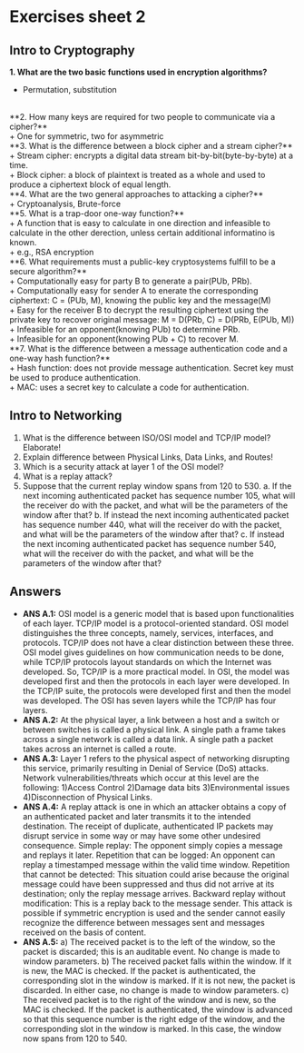 # Exercises sheet 2

## Intro to Cryptography 

**1. What are the two basic functions used in encryption algorithms?**
  + Permutation, substitution  
  <br>
**2. How many keys are required for two people to communicate via a cipher?** <br>
  + One for symmetric, two for asymmetric
<br>
**3. What is the difference between a block cipher and a stream cipher?** <br>
  + Stream cipher: encrypts a digital data stream bit-by-bit(byte-by-byte) at a time. <br>
  + Block cipher: a block of plaintext is treated as a whole and used to produce a ciphertext block of equal length. <br>
**4. What are the two general approaches to attacking a cipher?** <br>
  + Cryptoanalysis, Brute-force <br>
**5. What is a trap-door one-way function?** <br>
  + A function that is easy to calculate in one direction and infeasible to calculate in the other derection, unless certain additional informatino is known. <br>
  + e.g., RSA encryption <br>
**6. What requirements must a public-key cryptosystems fulfill to be a secure algorithm?** <br>
  + Computationally easy for party B to generate a pair(PUb, PRb). <br>
  + Computationally easy for sender A to  enerate the corresponding ciphertext: C =  (PUb, M), knowing the public key and the message(M) <br>
  + Easy for the receiver B to decrypt the resulting ciphertext using the private key to recover original message: M = D(PRb, C) = D(PRb, E(PUb, M)) <br>
  + Infeasible for an opponent(knowing PUb) to determine PRb. <br>
  + Infeasible for an opponent(knowing PUb + C) to recover M. <br>
**7. What is the difference between a message authentication code and a one-way hash function?** <br>
  + Hash function: does not provide message authentication. Secret key must be used to produce authentication. <br>
  + MAC: uses a  secret key to calculate a code for authentication. <br>


## Intro to Networking 

1. What is the difference between ISO/OSI model and TCP/IP model? Elaborate!
2. Explain difference between Physical Links, Data Links, and Routes!
3. Which is a security attack at layer 1 of the OSI model?
4. What is a replay attack?
5. Suppose that the current replay window spans from 120 to 530.
a. If the next incoming authenticated packet has sequence number 105, what will the receiver do with the packet, and what will be the parameters of the window after that?
b. If instead the next incoming authenticated packet has sequence number 440, what will the receiver do with the packet, and what will be the parameters of the window after that?
c. If instead the next incoming authenticated packet has sequence number 540, what will the receiver do with the packet, and what will be the parameters of the window after that?

## Answers
- **ANS A.1:** OSI model is a generic model that is based upon functionalities of each layer. TCP/IP model is a protocol-oriented standard.
OSI model distinguishes the three concepts, namely, services, interfaces, and protocols. TCP/IP does not have a clear distinction between these three.
OSI model gives guidelines on how communication needs to be done, while TCP/IP protocols layout standards on which the Internet was developed. So, TCP/IP is a more practical model. In OSI, the model was developed first and then the protocols in each layer were developed. In the TCP/IP suite, the protocols were developed first and then the model was developed. The OSI has seven layers while the TCP/IP has four layers.
- **ANS A.2:** At the physical layer, a link between a host and a switch or between switches is called a physical link. A single path a frame takes across a single network is called a data link. A single path a packet takes across an internet is called a route.
- **ANS A.3:** Layer 1 refers to the physical aspect of networking disrupting this service, primarily resulting in Denial of Service (DoS) attacks. Network vulnerabilities/threats which occur at this level are the following: 1)Access Control 2)Damage data bits 3)Environmental issues 4)Disconnection of Physical Links.
- **ANS A.4:** A replay attack is one in which an attacker obtains a copy of an authenticated packet and later transmits it to the intended destination. The receipt of duplicate, authenticated IP packets may disrupt service in some way or may have some other undesired consequence. Simple replay: The opponent simply copies a message and replays it later. Repetition that can be logged: An opponent can replay a timestamped message within the valid time window. Repetition that cannot be detected: This situation could arise because the original message could have been suppressed and thus did not arrive at its destination; only the replay message arrives. Backward replay without modification: This is a replay back to the message sender. This attack is possible if symmetric encryption is used and the sender cannot easily recognize the difference between messages sent and messages received on the basis of content.
- **ANS A.5:** a) The received packet is to the left of the window, so the packet is discarded; this is an auditable event. No change is made to window parameters. b) The received packet falls within the window. If it is new, the MAC is checked. If the packet is authenticated, the corresponding slot in the window is marked. If it is not new, the packet is discarded. In either case, no change is made to window parameters. c) The received packet is to the right of the window and is new, so the MAC is checked. If the packet is authenticated, the window is advanced so that this sequence number is the right edge of the window, and the corresponding slot in the window is marked. In this case, the window now spans from 120 to 540.

